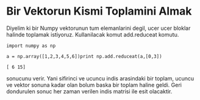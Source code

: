 # Bir Vektorun Kismi Toplamini Almak

Diyelim ki bir Numpy vektorunun tum elemanlarini degil, ucer ucer
bloklar halinde toplamak istiyoruz. Kullanilacak komut add.reduceat
komutu.

```
import numpy as np

a = np.array([1,2,3,4,5,6])print np.add.reduceat(a,[0,3])

[ 6 15]
```

sonucunu verir. Yani sifirinci ve ucuncu indis arasindaki bir toplam,
ucuncu ve vektor sonuna kadar olan bolum baska bir toplam haline
geldi. Geri dondurulen sonuc her zaman verilen indis matrisi ile esit
olacaktir.






